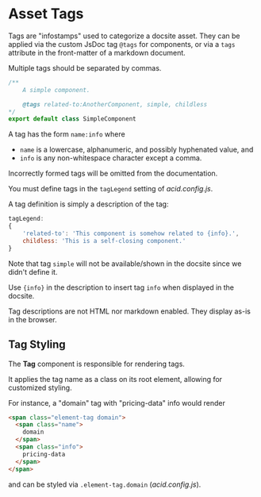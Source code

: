 
# Asset Tags

Tags are "infostamps" used to categorize a docsite asset.  They can be applied via the custom JsDoc tag `@tags` for components, or via a `tags` attribute in the front-matter of a markdown document.

Multiple tags should be separated by commas.

```js
/**
    A simple component.

    @tags related-to:AnotherComponent, simple, childless
*/
export default class SimpleComponent
```

A tag has the form `name:info` where 
- `name` is a lowercase, alphanumeric, and possibly hyphenated value, and
- `info` is any non-whitespace character except a comma.

Incorrectly formed tags will be omitted from the documentation.

You must define tags in the `tagLegend` setting of *acid.config.js*.

A tag definition is simply a description of the tag:

```js
tagLegend:
{
    'related-to': 'This component is somehow related to {info}.',
    childless: 'This is a self-closing component.'
}
```

Note that tag `simple` will not be available/shown in the docsite since we didn't define it.

Use `{info}` in the description to insert tag `info` when displayed in the docsite.

Tag descriptions are not HTML nor markdown enabled.  They display as-is in the browser.


## Tag Styling

The **Tag** component is responsible for rendering tags.

It applies the tag name as a class on its root element, allowing for customized styling.

For instance, a "domain" tag with "pricing-data" info would render

```html
<span class="element-tag domain">
  <span class="name">
    domain
  </span>
  <span class="info">
    pricing-data
  </span>
</span>
```

and can be styled via `.element-tag.domain` (*acid.config.js*).
